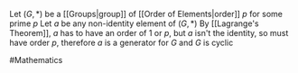 Let $(G,*)$ be a [[Groups|group]] of [[Order of Elements|order]] $p$ for some prime $p$
Let $a$ be any non-identity element of $(G,*)$
By [[Lagrange's Theorem]], $a$ has to have an order of 1 or $p$, but $a$ isn't the identity, so must have order $p$, therefore $a$ is a generator for $G$ and $G$ is cyclic

#Mathematics